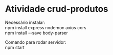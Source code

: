# Atividade crud-produtos

Necessário instalar:\
npm install express nodemon axios cors\
npm install --save body-parser

Comando para rodar servidor:\
npm start